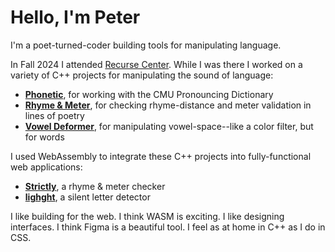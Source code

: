 # Hello, I'm Peter 

I'm a poet-turned-coder building tools for manipulating language.

In Fall 2024 I attended [Recurse Center](https://www.recurse.com/). While I was there I worked on a variety of C++ projects for manipulating the sound of language:
- [**Phonetic**](https://github.com/peterchinman/phonetic/), for working with the CMU Pronouncing Dictionary
- [**Rhyme & Meter**](https://github.com/peterchinman/rhyme-and-meter), for checking rhyme-distance and meter validation in lines of poetry
- [**Vowel Deformer**](https://github.com/peterchinman/vowel-deformer), for manipulating vowel-space--like a color filter, but for words

I used WebAssembly to integrate these C++ projects into fully-functional web applications:
- [**Strictly**](https://github.com/peterchinman/strictly), a rhyme & meter checker
- [**lighght**](https://github.com/peterchinman/lighght), a silent letter detector


I like building for the web. I think WASM is exciting. I like designing interfaces. I think Figma is a beautiful tool. I feel as at home in C++ as I do in CSS.

<!--
**peterchinman/peterchinman** is a ✨ _special_ ✨ repository because its `README.md` (this file) appears on your GitHub profile.

Here are some ideas to get you started:

- 🔭 I’m currently working on ...
- 🌱 I’m currently learning ...
- 👯 I’m looking to collaborate on ...
- 🤔 I’m looking for help with ...
- 💬 Ask me about ...
- 📫 How to reach me: ...
- 😄 Pronouns: ...
- ⚡ Fun fact: ...
-->
